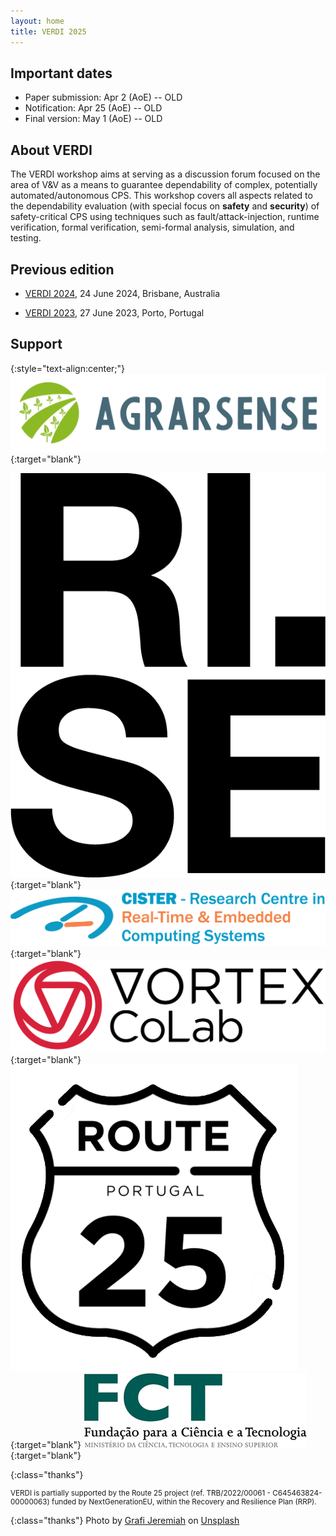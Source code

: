```yaml
---
layout: home
title: VERDI 2025
---
```



## Important dates

  - Paper submission: Apr 2  (AoE) -- OLD
  - Notification: Apr 25  (AoE) -- OLD
  - Final version: May 1 (AoE) -- OLD


<!-- ## Invited speakers

  - TBA

 -->  <!-- - [Juan Carlos Ruiz](http://www.upv.es/ficha-personal/juaruiga), Universitat Politècnica de València, Spain -->


## About VERDI

The VERDI workshop aims at serving as a discussion forum focused on the area of V&V as a means to guarantee dependability of complex, potentially automated/autonomous CPS. This workshop covers all aspects related to the dependability evaluation (with special focus on __safety__ and __security__) of safety-critical CPS using techniques such as fault/attack-injection, runtime verification, formal verification, semi-formal analysis, simulation, and testing. 


## Previous edition

 - [VERDI 2024](https://verdi-workshop.github.io/2024/), 24 June 2024, Brisbane, Australia

 - [VERDI 2023](https://verdi-workshop.github.io/2023/), 27 June 2023, Porto, Portugal

<!-- See publish.twitter.com, https://developer.twitter.com/en/docs/twitter-for-websites/timelines/guides/profile-timeline -->
<!-- <a class="twitter-timeline"  data-width="600" data-height="600" data-chrome="nofooter" dnt="true" href="https://twitter.com/verdi_workshop?ref_src=twsrc%5Etfw">Tweets by verdi_workshop</a> -->

## Support

{:style="text-align:center;"}
[![logo](assets/img/AgrarsenseColor-logo-nobackground.png "logo")](https://www.agrarsense.eu/){:target="blank"}
<!-- [![logo](assets/img/logo-eu.jpg "logoSmall")](http://ec.europa.eu/){:target="blank"}
[![logo](assets/img/CHIPS logo_RGB_full colour.png "logoSmall")](https://www.chips-ju.europa.eu/){:target="blank"} -->
[![logo](assets/img/logo-RISE.png "logo")](https://www.ri.se/en/){:target="blank"}
[![logo](assets/img/logo-cister.png "logo")](https://cister-labs.pt){:target="blank"}
[![logo](assets/img/logo-vortex.png "logo")](https://www.vortex-colab.com/){:target="blank"}
[![logo](assets/img/logo-route25.png "logo")](https://www.it.pt/Projects/Index/4824){:target="blank"}
[![logo](assets/img/logo-FCT4-FCT.png "logoSmall")](http://www.fct.mctes.pt/){:target="blank"}
<!-- [![logo](assets/img/logo-MICIN.jpg "logoSmall")](http://www.fct.mctes.pt/){:target="blank"} -->

{:class="thanks"}
<small>
<!-- This event is partly supported by the AGRARSENSE project that has received funding from the Chips Joint Undertaking (JU) under Grant Agreement No. 101095835 (project AGRARSENSE). The JU receives support from the European Union’s Horizon 2020 research and innovation programme and Sweden, Spain, France, Ireland, Austria, the Netherlands, Italy, Poland, Germany, Norway, Finland, Latvia, Czechia, Türkiye. -->
VERDI is partially supported by the Route 25 project (ref. TRB/2022/00061 - C645463824-00000063) funded by NextGenerationEU, within the Recovery and Resilience Plan (RRP).
<!-- VERDI is partially supported by the Spanish Ministry of Science, Innovation, and Universities (grant PID2020-120271RB-I00 funded by MCIN/AEI/10.13039/501100011033). -->
</small>

<!-- {:class="thanks"}
<small>Disclaimer: The Chips JU and the European Commission are not responsible for the content on this website or any use that may be made of the information it contains.</small>
 -->

{:class="thanks"}
Photo by [Grafi Jeremiah](https://unsplash.com/@_jeremiah85_) on [Unsplash](https://unsplash.com/photos/a-large-body-of-water-surrounded-by-buildings-I1MBKpoC61k)


<!-- <script async src="https://platform.twitter.com/widgets.js" charset="utf-8"></script> -->


